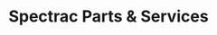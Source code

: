 ---
title: "Spectrac Parts & Services"
url: /gilbert/spectrac-parts-und-services/
shop: Autowerkstatt
---
